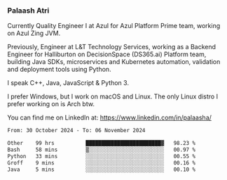 ### Palaash Atri

Currently Quality Engineer I at Azul for Azul Platform Prime team, working on Azul Zing JVM. 

Previously, Engineer at L&T Technology Services, working as a Backend Engineer for Halliburton on DecisionSpace (DS365.ai) Platform team, building Java SDKs, microservices and Kubernetes automation, validation and deployment tools using Python.

I speak C++, Java, JavaScript & Python 3.

I prefer Windows, but I work on macOS and Linux. The only Linux distro I prefer working on is Arch btw.

You can find me on LinkedIn at: https://www.linkedin.com/in/palaasha/

<!--START_SECTION:waka-->

```txt
From: 30 October 2024 - To: 06 November 2024

Other    99 hrs          ████████████████████████▓   98.23 %
Bash     58 mins         ▒░░░░░░░░░░░░░░░░░░░░░░░░   00.97 %
Python   33 mins         ░░░░░░░░░░░░░░░░░░░░░░░░░   00.55 %
Groff    9 mins          ░░░░░░░░░░░░░░░░░░░░░░░░░   00.16 %
Java     5 mins          ░░░░░░░░░░░░░░░░░░░░░░░░░   00.10 %
```

<!--END_SECTION:waka-->
